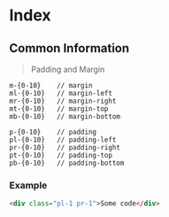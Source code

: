 # Index

## Common Information

> Padding and Margin

```
m-{0-10}    // margin
ml-{0-10}   // margin-left
mr-{0-10}   // margin-right
mt-{0-10}   // margin-top
mb-{0-10}   // margin-bottom

p-{0-10}    // padding
pl-{0-10}   // padding-left
pr-{0-10}   // padding-right
pt-{0-10}   // padding-top
pb-{0-10}   // padding-bottom
```

### Example

```html
<div class="pl-1 pr-1">Some code</div>
```
